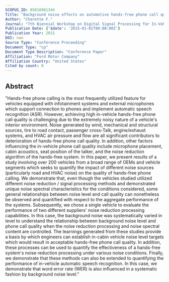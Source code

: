 ```yaml
---
SCOPUS_ID: 85016981344
Title: "Background noise effects on automotive hands-free phone call quality and automatic speech recognition"
Author: "Charette F."
Journal: "7th Biennial Workshop on Digital Signal Processing for In-Vehicle Systems and Safety 2015"
Publication Date: {'$date': '2015-01-01T00:00:00Z'}
Publication Year: 2015
DOI: nan
Source Type: "Conference Proceeding"
Document Type: "cp"
Document Type Description: "Conference Paper"
Affiliation: "Ford Motor Company"
Affiliation Country: "United States"
Cited by count: 0
---
```


## Abstract
"Hands-free phone calling is the most frequently utilized feature for vehicles equipped with infotainment systems and external microphones which support connection to phones and implement automatic speech recognition (ASR). However, achieving high in-vehicle hands-free phone call quality is challenging due to the extremely noisy nature of a vehicle's interior environment. Noise generated by wind, mechanical and structural sources, tire to road contact, passenger cross-Talk, engine/exhaust systems, and HVAC air pressure and flow are all significant contributors to deterioration of hands-free phone call quality. In addition, other factors influencing the in-vehicle phone call quality include microphone placement, cabin acoustics, seat position of the talker, and the noise reduction algorithm of the hands-free system. In this paper, we present results of a study involving over 200 vehicles from a broad range of OEMs and vehicle segments which seeks to quantify the impact of different noise sources (particularly road and HVAC noise) on the quality of hands-free phone calling. We demonstrate that, even though the vehicles studied utilized different noise reduction / signal processing methods and demonstrated unique noise spectral characteristics for the conditions considered, some general relationships between noise level and call quality can nonetheless be observed and quantified with respect to the aggregate performance of the systems. Subsequently, we chose a single vehicle to evaluate the performance of two different suppliers' noise reduction processing capabilities. In this case, the background noise was systematically varied in level to understand the relationship between background noise level and phone call quality when the noise reduction processing and noise spectral content are controlled. The learnings generated from these studies provide a basis by which engineers can establish in-cabin vehicle noise level targets which would result in acceptable hands-free phone call quality. In addition, these processes can be used to quantify the effectiveness of a hands-free system's noise reduction processing under various noise conditions. Finally, we demonstrate that these methods can also be extended to quantifying the performance of in-vehicle automatic speech recognition. In this case, we demonstrate that word error rate (WER) is also influenced in a systematic fashion by background noise level."
